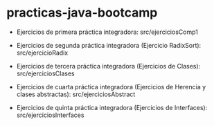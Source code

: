 # practicas-java-bootcamp

* Ejercicios de primera práctica integradora: src/ejerciciosComp1

* Ejercicios de segunda práctica integradora (Ejercicio RadixSort): src/ejercicioRadix

* Ejercicios de tercera práctica integradora (Ejercicios de Clases): src/ejerciciosClases

* Ejercicios de cuarta práctica integradora (Ejercicios de Herencia y clases abstractas): src/ejerciciosAbstract

* Ejercicios de quinta práctica integradora (Ejercicios de Interfaces): src/ejerciciosInterfaces